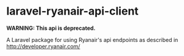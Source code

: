 # laravel-ryanair-api-client

**WARNING: This api is deprecated.**

A Laravel package for using Ryanair's api endpoints as described in http://developer.ryanair.com/
